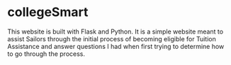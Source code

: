 # collegeSmart
This website is built with Flask and Python. It is a simple website meant to assist Sailors through the initial process of becoming eligible for Tuition Assistance and answer questions I had when first trying to determine how to go through the process.
